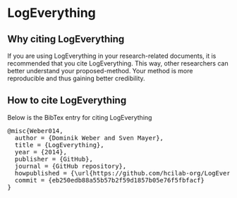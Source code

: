 # LogEverything

## Why citing LogEverything

If you are using LogEverything in your research-related documents, it is recommended that you cite LogEverything. This way, other researchers can better understand your proposed-method. Your method is more reproducible and thus gaining better credibility.

## How to cite LogEverything

Below is the BibTex entry for citing LogEverything


<pre>
@misc{Weber014,
  author = {Dominik Weber and Sven Mayer},
  title = {LogEverything},
  year = {2014},
  publisher = {GitHub},
  journal = {GitHub repository},
  howpublished = {\url{https://github.com/hcilab-org/LogEverything/}},
  commit = {eb250edb88a55b57b2f59d1857b05e76f5fbfacf}
}
</pre>
